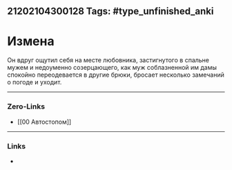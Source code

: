 21202104300128
Tags: #type_unfinished_anki
---
# Измена

Он вдруг ощутил себя на месте любовника, застигнутого в спальне мужем и недоуменно созерцающего, как муж соблазненной им дамы спокойно переодевается в другие брюки, бросает несколько замечаний о погоде и уходит.

---
### Zero-Links
- [[00 Автостопом]]
---
### Links
-